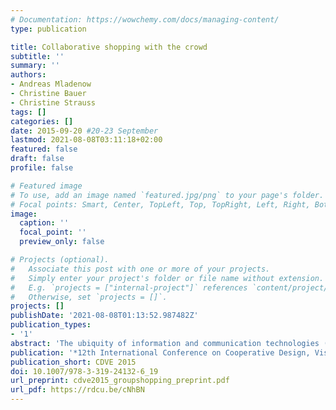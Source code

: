```yaml
---
# Documentation: https://wowchemy.com/docs/managing-content/
type: publication

title: Collaborative shopping with the crowd
subtitle: ''
summary: ''
authors:
- Andreas Mladenow
- Christine Bauer
- Christine Strauss
tags: []
categories: []
date: 2015-09-20 #20-23 September
lastmod: 2021-08-08T03:11:18+02:00
featured: false
draft: false
profile: false

# Featured image
# To use, add an image named `featured.jpg/png` to your page's folder.
# Focal points: Smart, Center, TopLeft, Top, TopRight, Left, Right, BottomLeft, Bottom, BottomRight.
image:
  caption: ''
  focal_point: ''
  preview_only: false

# Projects (optional).
#   Associate this post with one or more of your projects.
#   Simply enter your project's folder or file name without extension.
#   E.g. `projects = ["internal-project"]` references `content/project/deep-learning/index.md`.
#   Otherwise, set `projects = []`.
projects: []
publishDate: '2021-08-08T01:13:52.987482Z'
publication_types:
- '1'
abstract: 'The ubiquity of information and communication technologies (ICT) stimulate collaborative shopping and bring together customers with similar interests around the world to perform cooperative and collective online shopping. As a result, various models of collaborative online group buying are emerging. This paper analyses the phases of interaction during the shopping processes and provides a systematic categorization of the online group buying based on the topdown/ bottom-up crowd-shopping models. In addition, this paper discusses recent developments and challenges of group buying in order to contribute to future research directions within the field of collaborative online group buying.'
publication: '*12th International Conference on Cooperative Design, Visualization & Engineering*'
publication_short: CDVE 2015
doi: 10.1007/978-3-319-24132-6_19
url_preprint: cdve2015_groupshopping_preprint.pdf
url_pdf: https://rdcu.be/cNhBN
---
```

